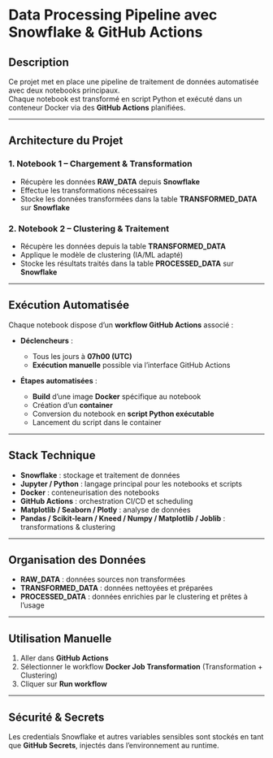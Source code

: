 # Data Processing Pipeline avec Snowflake & GitHub Actions

## Description
Ce projet met en place une pipeline de traitement de données automatisée avec deux notebooks principaux.  
Chaque notebook est transformé en script Python et exécuté dans un conteneur Docker via des **GitHub Actions** planifiées.

---

## Architecture du Projet

### 1. **Notebook 1 – Chargement & Transformation**
- Récupère les données **RAW_DATA** depuis **Snowflake**  
- Effectue les transformations nécessaires  
- Stocke les données transformées dans la table **TRANSFORMED_DATA** sur **Snowflake**

### 2. **Notebook 2 – Clustering & Traitement**
- Récupère les données depuis la table **TRANSFORMED_DATA**  
- Applique le modèle de clustering (IA/ML adapté)  
- Stocke les résultats traités dans la table **PROCESSED_DATA** sur **Snowflake**

---

## Exécution Automatisée

Chaque notebook dispose d’un **workflow GitHub Actions** associé :

- **Déclencheurs** :  
  - Tous les jours à **07h00 (UTC)** 
  - **Exécution manuelle** possible via l’interface GitHub Actions  

- **Étapes automatisées** :  
  - **Build** d’une image **Docker** spécifique au notebook  
  - Création d’un **container**  
  - Conversion du notebook en **script Python exécutable**  
  - Lancement du script dans le container  

---

## Stack Technique

- **Snowflake** : stockage et traitement de données  
- **Jupyter / Python** : langage principal pour les notebooks et scripts  
- **Docker** : conteneurisation des notebooks  
- **GitHub Actions** : orchestration CI/CD et scheduling
- **Matplotlib / Seaborn / Plotly** : analyse de données
- **Pandas / Scikit-learn / Kneed / Numpy / Matplotlib / Joblib** : transformations & clustering  

---

## Organisation des Données

- **RAW_DATA** : données sources non transformées  
- **TRANSFORMED_DATA** : données nettoyées et préparées  
- **PROCESSED_DATA** : données enrichies par le clustering et prêtes à l’usage  

---

## Utilisation Manuelle

1. Aller dans **GitHub Actions**  
2. Sélectionner le workflow **Docker Job Transformation** (Transformation + Clustering)  
3. Cliquer sur **Run workflow**  

---

## Sécurité & Secrets

Les credentials Snowflake et autres variables sensibles sont stockés en tant que **GitHub Secrets**, injectés dans l’environnement au runtime.  
